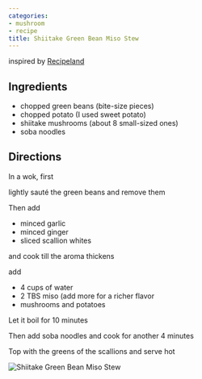 ```yaml
---
categories:
- mushroom
- recipe
title: Shiitake Green Bean Miso Stew
---
```




inspired by [Recipeland](https://recipeland.com/recipe/v/shiitake-green-bean-potato-miso-54502)

## Ingredients

- chopped green beans (bite-size pieces)
- chopped potato (I used sweet potato)
- shiitake mushrooms (about 8 small-sized ones)
- soba noodles

## Directions

In a wok, first

lightly sauté the green beans and remove them 

Then add
- minced garlic
- minced ginger
- sliced scallion whites

and cook till the aroma thickens

add
- 4 cups of water
- 2 TBS miso (add more for a richer flavor
- mushrooms and potatoes

Let it boil for 10 minutes

Then add soba noodles and cook for another 4 minutes

Top with the greens of the scallions and serve hot


![Shiitake Green Bean Miso Stew](https://sat02pap004files.storage.live.com/y4mGtg2M2I7sXRs_6e5MnYTDoafc7xapYUXt3PQolx04Xns2JdMnrpz8TyiNlTf2BzyfQKz-zCz_iWmXP_7GdVpvdwxjKs2nS3oLba3CGOiyl_9kU2knw6kBTosSSTZuNiw3HFpO0xpEOUOqbO0z_EkrX8M4ZhU41KMQ8jyVqd_-6ZpNJzs_9LcusoIHA7YRPiM?width=660&height=495&cropmode=none)
